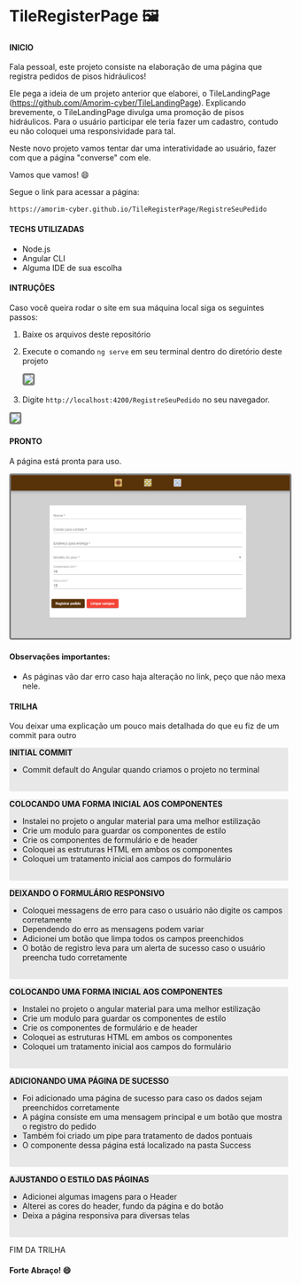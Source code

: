 # TileRegisterPage :framed_picture:

#### INICIO

Fala pessoal, este projeto consiste na elaboração de uma página que registra pedidos de pisos hidráulicos!

Ele pega a ideia de um projeto anterior que elaborei, o TileLandingPage (https://github.com/Amorim-cyber/TileLandingPage). Explicando brevemente, o TileLandingPage divulga uma promoção de pisos hidráulicos. Para o usuário participar ele teria fazer um cadastro, contudo eu não coloquei uma responsividade para tal.

Neste novo projeto vamos tentar dar uma interatividade ​a​o​ ​u​s​u​á​r​i​o​​, fazer com que a página "converse" com ele.​

Vamos que vamos! :smile:

Segue o link para acessar a página:

```shell script
https://amorim-cyber.github.io/TileRegisterPage/RegistreSeuPedido
```

#### TECHS UTILIZADAS

* Node.js
* Angular CLI
* Alguma IDE de sua escolha

#### INTRUÇÕES

Caso você queira rodar o site em sua máquina local siga os seguintes passos:

1. Baixe os arquivos deste repositório

2. Execute o comando `ng serve` em seu terminal dentro do diretório deste projeto

   <img src="C:\Users\lucca\VTEX\register-page\img\passo2.PNG" style="border: solid grey; border-radius:4px"></img>

3. Digite `http://localhost:4200/RegistreSeuPedido`  no seu navegador.

<img src="C:\Users\lucca\VTEX\register-page\img\Passo3.PNG" style="border: solid grey; border-radius:4px"></img>

#### PRONTO

 A página está pronta para uso.

<img src="img/Page.PNG" style="border: solid grey; border-radius:4px"></img>



#### Observações importantes:

* As páginas vão dar erro caso haja alteração no link, peço que não mexa nele.

#### TRILHA

Vou deixar uma explicação um pouco mais detalhada do que eu fiz de um commit para outro

<div style="background-color: #E8E8E8; border-radius: 3px;">
   <p><strong>INITIAL COMMIT</strong></p>
    <ul>
        <li>Commit default do Angular quando criamos o projeto no terminal</li>
    </ul>
    <br>
</div>

<div style="background-color: #E8E8E8; border-radius: 3px;">
   <p><strong>COLOCANDO UMA FORMA INICIAL AOS COMPONENTES</strong></p>
    <ul>
        <li>Instalei no projeto o angular material para uma melhor estilização</li>
        <li>Crie um modulo para guardar os componentes de estilo</li>
        <li>Crie os componentes de formulário e de header</li>
        <li>Coloquei as estruturas HTML em ambos os componentes</li>
        <li>Coloquei um tratamento inicial aos campos do formulário</li>
    </ul>
    <br>
</div>
<div style="background-color: #E8E8E8; border-radius: 3px;">
   <p><strong>DEIXANDO O FORMULÁRIO RESPONSIVO</strong></p>
    <ul>
        <li>Coloquei messagens de erro para caso o usuário não digite os campos corretamente</li>
        <li>Dependendo do erro as mensagens podem variar</li>
        <li>Adicionei um botão que limpa todos os campos preenchidos</li>
        <li>O botão de registro leva para um alerta de sucesso caso o usuário preencha tudo corretamente</li>
    </ul>
    <br>
</div>
<div style="background-color: #E8E8E8; border-radius: 3px;">
   <p><strong>COLOCANDO UMA FORMA INICIAL AOS COMPONENTES</strong></p>
    <ul>
        <li>Instalei no projeto o angular material para uma melhor estilização</li>
        <li>Crie um modulo para guardar os componentes de estilo</li>
        <li>Crie os componentes de formulário e de header</li>
        <li>Coloquei as estruturas HTML em ambos os componentes</li>
        <li>Coloquei um tratamento inicial aos campos do formulário</li>
    </ul>
    <br>
</div>
<div style="background-color: #E8E8E8; border-radius: 3px;">
   <p><strong>ADICIONANDO UMA PÁGINA DE SUCESSO</strong></p>
    <ul>
        <li>Foi adicionado uma página de sucesso para caso os dados sejam preenchidos corretamente</li>
        <li>A página consiste em uma mensagem principal e um botão que mostra o registro do pedido</li>
        <li>Também foi criado um pipe para tratamento de dados pontuais</li>
        <li>O componente dessa página está localizado na pasta Success</li>
    </ul>
    <br>
</div>
<div style="background-color: #E8E8E8; border-radius: 3px;">
   <p><strong>AJUSTANDO O ESTILO DAS PÁGINAS</strong></p>
    <ul>
        <li>Adicionei algumas imagens para o Header</li>
        <li>Alterei as cores do header, fundo da página e do botão</li>
        <li>Deixa a página responsiva para diversas telas</li>
    </ul>
    <br>
</div>

FIM DA TRILHA

#### Forte Abraço! :smile:

